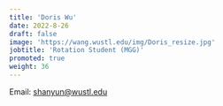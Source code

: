 ```yaml
---
title: 'Doris Wu'
date: 2022-8-26
draft: false
image: 'https://wang.wustl.edu/img/Doris_resize.jpg'
jobtitle: 'Rotation Student (MGG)'
promoted: true
weight: 36
---
```

Email: shanyun@wustl.edu
